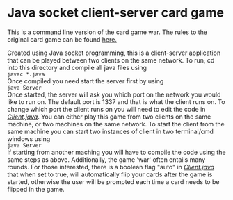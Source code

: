 # Java socket client-server card game

This is a command line version of the card game war. The rules to the original card game can be found [here.](https://bicyclecards.com/how-to-play/war/)  

Created using Java socket programming, this is a client-server application that can be played between two clients on the same network. To run, cd into this directory and compile all java files using  
```javac *.java```  
Once compiled you need start the server first by using  
```java Server```  
Once started, the server will ask you which port on the network you would like to run on. The default port is 1337 and that is what the client runs on. To change which port the client runs on you will need to edit the code in [*Client.java*](Client.java). You can either play this game from two clients on the same machine, or two machines on the same network. To start the client from the same machine you can start two instances of client in two terminal/cmd windows using  
```java Server```   
If starting from another maching you will have to compile the code using the same steps as above. Additionally, the game 'war' often entails many rounds. For those interested, there is a boolean flag "auto" in [*Client.java*](Client.java) that when set to true, will automatically flip your cards after the game is started, otherwise the user will be prompted each time a card needs to be flipped in the game.
